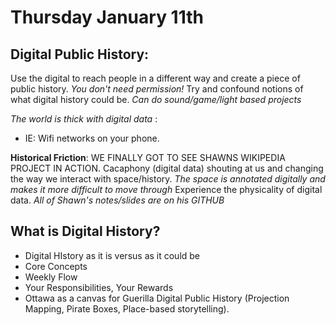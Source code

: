 # Thursday January 11th

## Digital Public History:
Use the digital to reach people in a different way and create a piece of public history.
*You don't need permission!* 
Try and confound notions of what digital history could be.
*Can do sound/game/light based projects*

*The world is thick with digital data* :
- IE: Wifi networks on your phone. 

**Historical Friction**:
WE FINALLY GOT TO SEE SHAWNS WIKIPEDIA PROJECT IN ACTION. Cacaphony (digital data) shouting at us and changing the way we interact with space/history. *The space is annotated digitally and makes it more difficult to move through* Experience the physicality of digital data. 
*All of Shawn's notes/slides are on his GITHUB*

## What is Digital History?
- Digital HIstory as it is versus as it could be 
- Core Concepts
- Weekly Flow
- Your Responsibilities, Your Rewards
- Ottawa as a canvas for Guerilla Digital Public History (Projection Mapping, Pirate Boxes, Place-based storytelling).
